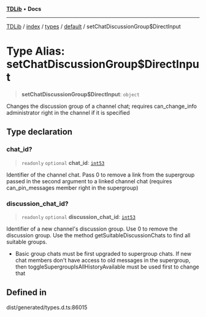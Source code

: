 [**TDLib**](../../../../../../README.md) • **Docs**

***

[TDLib](../../../../../../modules.md) / [index](../../../../../README.md) / [types](../../../README.md) / [default](../README.md) / setChatDiscussionGroup$DirectInput

# Type Alias: setChatDiscussionGroup$DirectInput

> **setChatDiscussionGroup$DirectInput**: `object`

Changes the discussion group of a channel chat; requires can_change_info administrator right in the channel if it is specified

## Type declaration

### chat\_id?

> `readonly` `optional` **chat\_id**: [`int53`](int53-1.md)

Identifier of the channel chat. Pass 0 to remove a link from the supergroup passed in the second argument to a linked channel chat (requires can_pin_messages member right in the supergroup)

### discussion\_chat\_id?

> `readonly` `optional` **discussion\_chat\_id**: [`int53`](int53-1.md)

Identifier of a new channel's discussion group. Use 0 to remove the discussion group. Use the method getSuitableDiscussionChats to find all suitable groups.

- Basic group chats must be first upgraded to supergroup chats. If new chat members don't have access to old messages in the supergroup, then toggleSupergroupIsAllHistoryAvailable must be used first to change that

## Defined in

dist/generated/types.d.ts:86015
